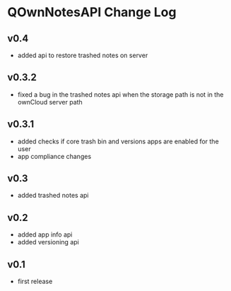 # QOwnNotesAPI Change Log

## v0.4
- added api to restore trashed notes on server

## v0.3.2
- fixed a bug in the trashed notes api when the storage path is not in the ownCloud server path

## v0.3.1
- added checks if core trash bin and versions apps are enabled for the user
- app compliance changes

## v0.3
- added trashed notes api

## v0.2
- added app info api
- added versioning api

## v0.1
- first release
